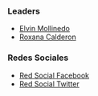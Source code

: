 ### Leaders
* [Elvin Mollinedo](mailto:elvin.mollinedo@owasp.org)
* [Roxana Calderon](mailto:roxana.calderon@owasp.org)


### Redes Sociales

* [Red Social Facebook](https://www.facebook.com/OWASPCHAPTERBOLIVIA/ "Facebook")
* [Red Social Twitter](https://twitter.com/owaspbolivia?lang=es "Twitter")



